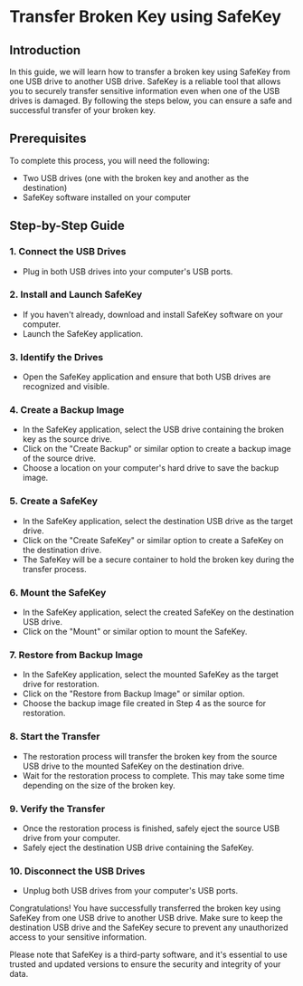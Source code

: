 # Transfer Broken Key using SafeKey

## Introduction

In this guide, we will learn how to transfer a broken key using SafeKey from one USB drive to another USB drive. SafeKey is a reliable tool that allows you to securely transfer sensitive information even when one of the USB drives is damaged. By following the steps below, you can ensure a safe and successful transfer of your broken key.

## Prerequisites

To complete this process, you will need the following:

- Two USB drives (one with the broken key and another as the destination)
- SafeKey software installed on your computer

## Step-by-Step Guide

### 1. Connect the USB Drives

- Plug in both USB drives into your computer's USB ports.

### 2. Install and Launch SafeKey

- If you haven't already, download and install SafeKey software on your computer.
- Launch the SafeKey application.

### 3. Identify the Drives

- Open the SafeKey application and ensure that both USB drives are recognized and visible.

### 4. Create a Backup Image

- In the SafeKey application, select the USB drive containing the broken key as the source drive.
- Click on the "Create Backup" or similar option to create a backup image of the source drive.
- Choose a location on your computer's hard drive to save the backup image.

### 5. Create a SafeKey

- In the SafeKey application, select the destination USB drive as the target drive.
- Click on the "Create SafeKey" or similar option to create a SafeKey on the destination drive.
- The SafeKey will be a secure container to hold the broken key during the transfer process.

### 6. Mount the SafeKey

- In the SafeKey application, select the created SafeKey on the destination USB drive.
- Click on the "Mount" or similar option to mount the SafeKey.

### 7. Restore from Backup Image

- In the SafeKey application, select the mounted SafeKey as the target drive for restoration.
- Click on the "Restore from Backup Image" or similar option.
- Choose the backup image file created in Step 4 as the source for restoration.

### 8. Start the Transfer

- The restoration process will transfer the broken key from the source USB drive to the mounted SafeKey on the destination drive.
- Wait for the restoration process to complete. This may take some time depending on the size of the broken key.

### 9. Verify the Transfer

- Once the restoration process is finished, safely eject the source USB drive from your computer.
- Safely eject the destination USB drive containing the SafeKey.

### 10. Disconnect the USB Drives

- Unplug both USB drives from your computer's USB ports.

Congratulations! You have successfully transferred the broken key using SafeKey from one USB drive to another USB drive. Make sure to keep the destination USB drive and the SafeKey secure to prevent any unauthorized access to your sensitive information.

Please note that SafeKey is a third-party software, and it's essential to use trusted and updated versions to ensure the security and integrity of your data.
